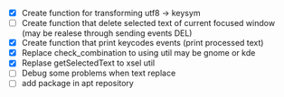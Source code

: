  - [x] Create function for transforming utf8 -> keysym
 - [ ] Create function that delete selected text of current focused window (may be realese through sending events DEL)
 - [x]  Create function that print keycodes events (print processed text)
 - [x] Replace check_combination to using util may be gnome or kde
 - [x] Replase getSelectedText to xsel util
 - [ ] Debug some problems when text replace
 - [ ] add package in apt repository 